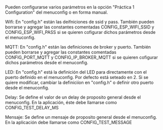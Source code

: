 Pueden configurarse varios parámetros en la opción "Práctica 1 Configuration" del menuconfig o en forma manual.

Wifi:     En "config.h" están las deifniciones de ssid y pass. También pueden borrarse
          y agregar las constantes comentadas CONFIG_ESP_WIFI_SSID y CONFIG_ESP_WIFI_PASS
          si se quieren cofigurar dichos parámetros desde el menuconfig.

MQTT:     En "config.h" están las definiciones de broker y puerto. También pueden borrarse
          y agregar las constantes comentadas CONFIG_PORT_MQTT y CONFIG_IP_BROKER_MQTT
          si se quieren cofigurar dichos parámetros desde el menuconfig.

LED:      En "config.h" está la definición del LED para directamente con el puerto definido
          en el menuconfig. Por defecto está seteado en 2. Si se quiere modificar, cambiar
          la definiciíon en "config.h" o definir otro puerto desde el menuconfig.

Delay:    Se define el valor de un delay de proposito general desde el menuconfig.
          En la aplicación, éste debe llamarse como CONFIG_TEST_DELAY_MS

Mensaje:  Se define un mensaje de proposito general desde el menuconfig. En la aplicación
          debe llamarse como CONFIG_TEST_MESSAGE
